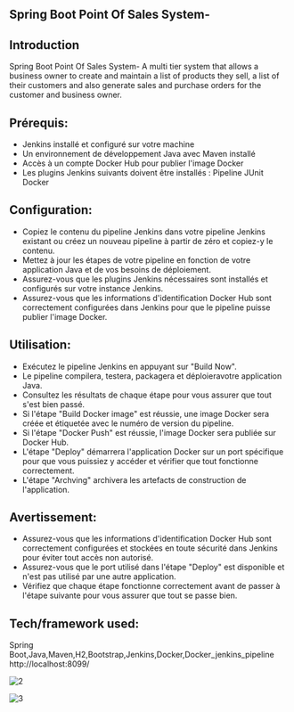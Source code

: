 
## Spring Boot Point Of Sales System-

## Introduction
Spring Boot Point Of Sales System- A multi tier system that allows a business owner to create and maintain a list of products they sell, a list of their customers and also generate sales and purchase orders for the customer and business owner. 


## Prérequis:
- Jenkins installé et configuré sur votre machine
- Un environnement de développement Java avec Maven installé
- Accès à un compte Docker Hub pour publier l'image Docker
- Les plugins Jenkins suivants doivent être installés :
   Pipeline
   JUnit
   Docker
## Configuration:
- Copiez le contenu du pipeline Jenkins dans votre pipeline Jenkins existant ou créez un nouveau pipeline à partir de zéro et copiez-y le contenu.
- Mettez à jour les étapes de votre pipeline en fonction de votre application Java et de vos besoins de déploiement.
- Assurez-vous que les plugins Jenkins nécessaires sont installés et configurés sur votre instance Jenkins.
- Assurez-vous que les informations d'identification Docker Hub sont correctement configurées dans Jenkins pour que le pipeline puisse publier l'image Docker.
## Utilisation:
- Exécutez le pipeline Jenkins en appuyant sur "Build Now".
- Le pipeline compilera, testera, packagera et déploieravotre application Java.
- Consultez les résultats de chaque étape pour vous assurer que tout s'est bien passé.
- Si l'étape "Build Docker image" est réussie, une image Docker sera créée et étiquetée avec le numéro de version du pipeline.
- Si l'étape "Docker Push" est réussie, l'image Docker sera publiée sur Docker Hub.
- L'étape "Deploy" démarrera l'application Docker sur un port spécifique pour que vous puissiez y accéder et vérifier que tout fonctionne correctement.
- L'étape "Archving" archivera les artefacts de construction de l'application.
## Avertissement:
- Assurez-vous que les informations d'identification Docker Hub sont correctement configurées et stockées en toute sécurité dans Jenkins pour éviter tout accès non autorisé.
- Assurez-vous que le port utilisé dans l'étape "Deploy" est disponible et n'est pas utilisé par une autre application.
- Vérifiez que chaque étape fonctionne correctement avant de passer à l'étape suivante pour vous assurer que tout se passe bien.


## Tech/framework used: 

Spring Boot,Java,Maven,H2,Bootstrap,Jenkins,Docker,Docker_jenkins_pipeline 
http://localhost:8099/




![2](https://user-images.githubusercontent.com/37083547/65711497-ff878880-e062-11e9-9e54-6d5ca41c0f0f.png)



![3](https://user-images.githubusercontent.com/37083547/65711545-16c67600-e063-11e9-8857-b47e35009e10.png)
